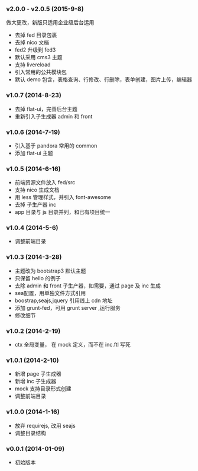 ### v2.0.0 - v2.0.5 (2015-9-8)

做大更改，新版只适用企业级后台运用

* 去掉 fed 目录包裹
* 去掉 nico 文档
* fed2 升级到 fed3
* 默认采用 cms3 主题
* 支持 livereload
* 引入常用的公共模块包
* 默认 demo 包含，表格查询、行修改、行删除，表单创建，图片上传，编辑器

### v1.0.7 (2014-8-23)
* 去掉 flat-ui，完善后台主题
* 重新引入子生成器 admin 和 front

### v1.0.6 (2014-7-19)
* 引入基于 pandora 常用的 common
* 添加 flat-ui 主题

### v1.0.5 (2014-6-16)
* 前端资源文件放入 fed/src
* 支持 nico 生成文档
* 用 less 管理样式，并引入 font-awesome
* 去掉 子生产器 inc
* app 目录与 js 目录并列，和已有项目统一

### v1.0.4 (2014-5-6)
* 调整前端目录

### v1.0.3 (2014-3-28)

* 主题改为 bootstrap3 默认主题
* 只保留 hello 的例子
* 去除 admin 和 front 子生产器，如需要，通过 page 及 inc 生成
* sea配置，用单独文件方式引用
* boostrap,seajs,jquery 引用线上 cdn 地址
* 添加 grunt-fed，可用 grunt server ,运行服务
* 修改细节

### v1.0.2 (2014-2-19)

* ctx 全局变量， 在 mock 定义，而不在 inc.ftl 写死

### v1.0.1 (2014-2-10)

* 新增 page 子生成器
* 新增 inc 子生成器
* mock 支持目录形式创建
* 调整前端目录

### v1.0.0 (2014-1-16)
* 放弃 requirejs, 改用 seajs
* 调整目录结构

### v0.0.1 (2014-01-09)
* 初始版本
